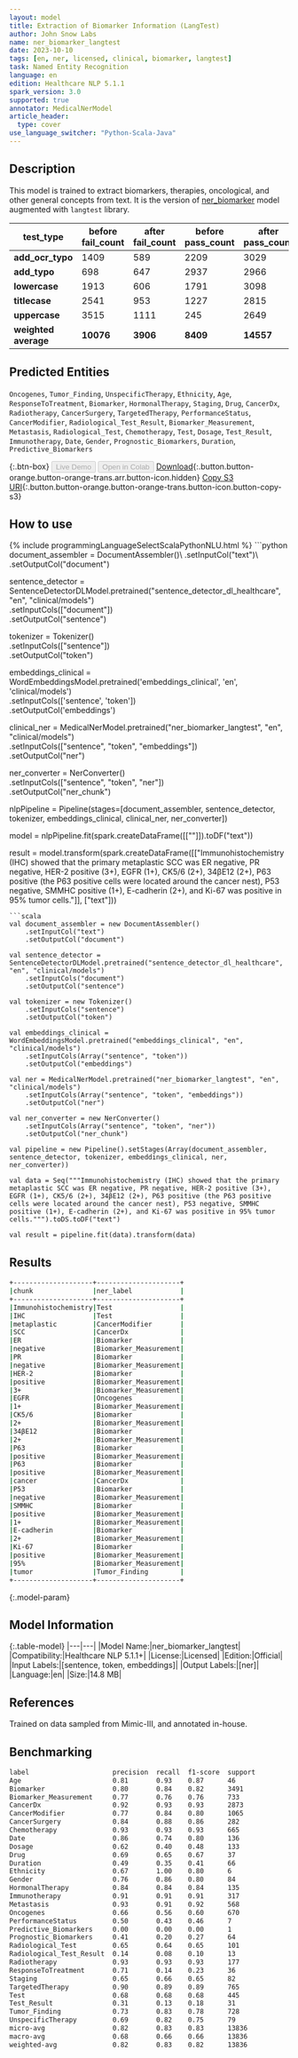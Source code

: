 ```yaml
---
layout: model
title: Extraction of Biomarker Information (LangTest)
author: John Snow Labs
name: ner_biomarker_langtest
date: 2023-10-10
tags: [en, ner, licensed, clinical, biomarker, langtest]
task: Named Entity Recognition
language: en
edition: Healthcare NLP 5.1.1
spark_version: 3.0
supported: true
annotator: MedicalNerModel
article_header:
  type: cover
use_language_switcher: "Python-Scala-Java"
---
```


## Description

This model is trained to extract biomarkers, therapies, oncological, and other general concepts from text. It is the version of [ner_biomarker](https://nlp.johnsnowlabs.com/2021/11/26/ner_biomarker_en.html) model augmented with `langtest` library.

| **test_type**        | **before fail_count** | **after fail_count** | **before pass_count** | **after pass_count** | **minimum pass_rate** | **before pass_rate** | **after pass_rate** |
|----------------------|-----------------------|----------------------|-----------------------|----------------------|-----------------------|----------------------|---------------------|
| **add_ocr_typo**     | 1409                  | 589                  | 2209                  | 3029                 | 70%                   | 61%                  | 84%                 |
| **add_typo**         | 698                   | 647                  | 2937                  | 2966                 | 70%                   | 81%                  | 82%                 |
| **lowercase**        | 1913                  | 606                  | 1791                  | 3098                 | 70%                   | 48%                  | 84%                 |
| **titlecase**        | 2541                  | 953                  | 1227                  | 2815                 | 70%                   | 33%                  | 75%                 |
| **uppercase**        | 3515                  | 1111                 | 245                   | 2649                 | 70%                   | 7%                   | 70%                 |
| **weighted average** | **10076**             | **3906**             | **8409**              | **14557**            | **70%**               | **45.49%**           | **78.84%**          |

## Predicted Entities

`Oncogenes`, `Tumor_Finding`, `UnspecificTherapy`, `Ethnicity`, `Age`, `ResponseToTreatment`, `Biomarker`, `HormonalTherapy`, `Staging`, `Drug`, `CancerDx`, `Radiotherapy`, `CancerSurgery`, `TargetedTherapy`, `PerformanceStatus`, `CancerModifier`, `Radiological_Test_Result`, `Biomarker_Measurement`, `Metastasis`, `Radiological_Test`, `Chemotherapy`, `Test`, `Dosage`, `Test_Result`, `Immunotherapy`, `Date`, `Gender`, `Prognostic_Biomarkers`, `Duration`, `Predictive_Biomarkers`

{:.btn-box}
<button class="button button-orange" disabled>Live Demo</button>
<button class="button button-orange" disabled>Open in Colab</button>
[Download](https://s3.amazonaws.com/auxdata.johnsnowlabs.com/clinical/models/ner_biomarker_langtest_en_5.1.1_3.0_1696945067061.zip){:.button.button-orange.button-orange-trans.arr.button-icon.hidden}
[Copy S3 URI](s3://auxdata.johnsnowlabs.com/clinical/models/ner_biomarker_langtest_en_5.1.1_3.0_1696945067061.zip){:.button.button-orange.button-orange-trans.button-icon.button-copy-s3}

## How to use



<div class="tabs-box" markdown="1">
{% include programmingLanguageSelectScalaPythonNLU.html %}
```python
document_assembler = DocumentAssembler()\
    .setInputCol("text")\
    .setOutputCol("document")
         
sentence_detector = SentenceDetectorDLModel.pretrained("sentence_detector_dl_healthcare", "en", "clinical/models")\
    .setInputCols(["document"])\
    .setOutputCol("sentence")

tokenizer = Tokenizer()\
    .setInputCols(["sentence"])\
    .setOutputCol("token")

embeddings_clinical = WordEmbeddingsModel.pretrained('embeddings_clinical', 'en', 'clinical/models') \
    .setInputCols(['sentence', 'token']) \
    .setOutputCol('embeddings')

clinical_ner = MedicalNerModel.pretrained("ner_biomarker_langtest", "en", "clinical/models") \
    .setInputCols(["sentence", "token", "embeddings"]) \
    .setOutputCol("ner")

ner_converter = NerConverter()\
 	  .setInputCols(["sentence", "token", "ner"])\
 	  .setOutputCol("ner_chunk")
    
nlpPipeline = Pipeline(stages=[document_assembler, sentence_detector, tokenizer, embeddings_clinical,  clinical_ner, ner_converter])

model = nlpPipeline.fit(spark.createDataFrame([[""]]).toDF("text"))

result = model.transform(spark.createDataFrame([["Immunohistochemistry (IHC) showed that the primary metaplastic SCC was ER negative, PR negative, HER-2 positive (3+), EGFR (1+), CK5/6 (2+), 34βE12 (2+), P63 positive (the P63 positive cells were located around the cancer nest), P53 negative, SMMHC positive (1+), E-cadherin (2+), and Ki-67 was positive in 95% tumor cells."]], ["text"]))
```
```scala
val document_assembler = new DocumentAssembler()
    .setInputCol("text")
    .setOutputCol("document")
         
val sentence_detector = SentenceDetectorDLModel.pretrained("sentence_detector_dl_healthcare", "en", "clinical/models")
    .setInputCols("document")
    .setOutputCol("sentence")

val tokenizer = new Tokenizer()
    .setInputCols("sentence")
    .setOutputCol("token")

val embeddings_clinical = WordEmbeddingsModel.pretrained("embeddings_clinical", "en", "clinical/models")
    .setInputCols(Array("sentence", "token"))
    .setOutputCol("embeddings")

val ner = MedicalNerModel.pretrained("ner_biomarker_langtest", "en", "clinical/models") 
    .setInputCols(Array("sentence", "token", "embeddings"))
    .setOutputCol("ner")

val ner_converter = new NerConverter()
 	.setInputCols(Array("sentence", "token", "ner"))
 	.setOutputCol("ner_chunk")
    
val pipeline = new Pipeline().setStages(Array(document_assembler, sentence_detector, tokenizer, embeddings_clinical, ner, ner_converter))

val data = Seq("""Immunohistochemistry (IHC) showed that the primary metaplastic SCC was ER negative, PR negative, HER-2 positive (3+), EGFR (1+), CK5/6 (2+), 34βE12 (2+), P63 positive (the P63 positive cells were located around the cancer nest), P53 negative, SMMHC positive (1+), E-cadherin (2+), and Ki-67 was positive in 95% tumor cells.""").toDS.toDF("text")

val result = pipeline.fit(data).transform(data)
```
</div>

## Results

```bash
+--------------------+---------------------+
|chunk               |ner_label            |
+--------------------+---------------------+
|Immunohistochemistry|Test                 |
|IHC                 |Test                 |
|metaplastic         |CancerModifier       |
|SCC                 |CancerDx             |
|ER                  |Biomarker            |
|negative            |Biomarker_Measurement|
|PR                  |Biomarker            |
|negative            |Biomarker_Measurement|
|HER-2               |Biomarker            |
|positive            |Biomarker_Measurement|
|3+                  |Biomarker_Measurement|
|EGFR                |Oncogenes            |
|1+                  |Biomarker_Measurement|
|CK5/6               |Biomarker            |
|2+                  |Biomarker_Measurement|
|34βE12              |Biomarker            |
|2+                  |Biomarker_Measurement|
|P63                 |Biomarker            |
|positive            |Biomarker_Measurement|
|P63                 |Biomarker            |
|positive            |Biomarker_Measurement|
|cancer              |CancerDx             |
|P53                 |Biomarker            |
|negative            |Biomarker_Measurement|
|SMMHC               |Biomarker            |
|positive            |Biomarker_Measurement|
|1+                  |Biomarker_Measurement|
|E-cadherin          |Biomarker            |
|2+                  |Biomarker_Measurement|
|Ki-67               |Biomarker            |
|positive            |Biomarker_Measurement|
|95%                 |Biomarker_Measurement|
|tumor               |Tumor_Finding        |
+--------------------+---------------------+
```

{:.model-param}
## Model Information

{:.table-model}
|---|---|
|Model Name:|ner_biomarker_langtest|
|Compatibility:|Healthcare NLP 5.1.1+|
|License:|Licensed|
|Edition:|Official|
|Input Labels:|[sentence, token, embeddings]|
|Output Labels:|[ner]|
|Language:|en|
|Size:|14.8 MB|

## References

Trained on data sampled from Mimic-III, and annotated in-house.

## Benchmarking

```bash
label                     precision  recall  f1-score  support 
Age                       0.81       0.93    0.87      46      
Biomarker                 0.80       0.84    0.82      3491    
Biomarker_Measurement     0.77       0.76    0.76      733     
CancerDx                  0.92       0.93    0.93      2873    
CancerModifier            0.77       0.84    0.80      1065    
CancerSurgery             0.84       0.88    0.86      282     
Chemotherapy              0.93       0.93    0.93      665     
Date                      0.86       0.74    0.80      136     
Dosage                    0.62       0.40    0.48      133     
Drug                      0.69       0.65    0.67      37      
Duration                  0.49       0.35    0.41      66      
Ethnicity                 0.67       1.00    0.80      6       
Gender                    0.76       0.86    0.80      84      
HormonalTherapy           0.84       0.84    0.84      135     
Immunotherapy             0.91       0.91    0.91      317     
Metastasis                0.93       0.91    0.92      568     
Oncogenes                 0.66       0.56    0.60      670     
PerformanceStatus         0.50       0.43    0.46      7       
Predictive_Biomarkers     0.00       0.00    0.00      1       
Prognostic_Biomarkers     0.41       0.20    0.27      64      
Radiological_Test         0.65       0.64    0.65      101     
Radiological_Test_Result  0.14       0.08    0.10      13      
Radiotherapy              0.93       0.93    0.93      177     
ResponseToTreatment       0.71       0.14    0.23      36      
Staging                   0.65       0.66    0.65      82      
TargetedTherapy           0.90       0.89    0.89      765     
Test                      0.68       0.68    0.68      445     
Test_Result               0.31       0.13    0.18      31      
Tumor_Finding             0.73       0.83    0.78      728     
UnspecificTherapy         0.69       0.82    0.75      79      
micro-avg                 0.82       0.83    0.83      13836   
macro-avg                 0.68       0.66    0.66      13836   
weighted-avg              0.82       0.83    0.82      13836   
```